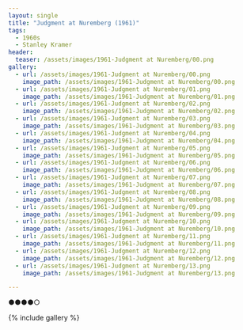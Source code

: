 ```yaml
---
layout: single
title: "Judgment at Nuremberg (1961)"
tags:
  - 1960s 
  - Stanley Kramer
header:
  teaser: /assets/images/1961-Judgment at Nuremberg/00.png
gallery:
  - url: /assets/images/1961-Judgment at Nuremberg/00.png
    image_path: /assets/images/1961-Judgment at Nuremberg/00.png  
  - url: /assets/images/1961-Judgment at Nuremberg/01.png
    image_path: /assets/images/1961-Judgment at Nuremberg/01.png
  - url: /assets/images/1961-Judgment at Nuremberg/02.png
    image_path: /assets/images/1961-Judgment at Nuremberg/02.png
  - url: /assets/images/1961-Judgment at Nuremberg/03.png
    image_path: /assets/images/1961-Judgment at Nuremberg/03.png
  - url: /assets/images/1961-Judgment at Nuremberg/04.png
    image_path: /assets/images/1961-Judgment at Nuremberg/04.png
  - url: /assets/images/1961-Judgment at Nuremberg/05.png
    image_path: /assets/images/1961-Judgment at Nuremberg/05.png
  - url: /assets/images/1961-Judgment at Nuremberg/06.png
    image_path: /assets/images/1961-Judgment at Nuremberg/06.png
  - url: /assets/images/1961-Judgment at Nuremberg/07.png
    image_path: /assets/images/1961-Judgment at Nuremberg/07.png
  - url: /assets/images/1961-Judgment at Nuremberg/08.png
    image_path: /assets/images/1961-Judgment at Nuremberg/08.png
  - url: /assets/images/1961-Judgment at Nuremberg/09.png
    image_path: /assets/images/1961-Judgment at Nuremberg/09.png
  - url: /assets/images/1961-Judgment at Nuremberg/10.png
    image_path: /assets/images/1961-Judgment at Nuremberg/10.png
  - url: /assets/images/1961-Judgment at Nuremberg/11.png
    image_path: /assets/images/1961-Judgment at Nuremberg/11.png
  - url: /assets/images/1961-Judgment at Nuremberg/12.png
    image_path: /assets/images/1961-Judgment at Nuremberg/12.png
  - url: /assets/images/1961-Judgment at Nuremberg/13.png
    image_path: /assets/images/1961-Judgment at Nuremberg/13.png

---
```

●●●●○

{% include gallery %}
